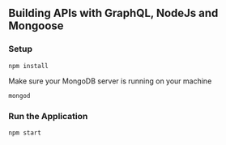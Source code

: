 ## Building APIs with GraphQL, NodeJs and Mongoose
### Setup

```
npm install
```


Make sure your MongoDB server is running on your machine

```
mongod
```

### Run the Application

```
npm start
```
